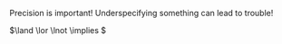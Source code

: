 Precision is important! Underspecifying something can lead to trouble!

$\land \lor \lnot \implies \$

